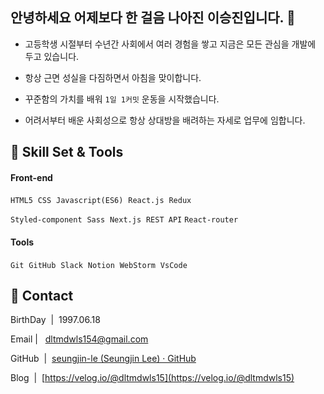 ## 안녕하세요 어제보다 한 걸음 나아진 이승진입니다. 👋

- 고등학생 시절부터 수년간 사회에서 여러 경험을 쌓고 지금은 모든 관심을 개발에 두고 있습니다.
  
- 항상 근면 성실을 다짐하면서 아침을 맞이합니다.
  
- 꾸준함의 가치를 배워 `1일 1커밋` 운동을 시작했습니다.
  
- 어려서부터 배운 사회성으로 항상 상대방을 배려하는 자세로 업무에 임합니다.
  

## :wrench: Skill Set & Tools

#### Front-end

`HTML5`  `CSS`  `Javascript(ES6)`  `React.js`  `Redux`  

`Styled-component`  `Sass`  `Next.js`  `REST API` `React-router`

#### Tools

`Git`  `GitHub`  `Slack`  `Notion`  `WebStorm`  `VsCode` 

## :man: Contact

BirthDay  |  1997.06.18

Email |   [dltmdwls154@gmail.com](mailto:dltmdwls154@gmail.com)

GitHub  |  [seungjin-le (Seungjin Lee) · GitHub](https://github.com/seungjin-le)

Blog  |  [https://velog.io/@dltmdwls15](https://velog.io/@dltmdwls15)
